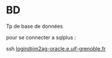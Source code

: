 # BD
Tp de base de données

pour se connecter a sqlplus :

ssh login@im2ag-oracle.e.ujf-grenoble.fr
